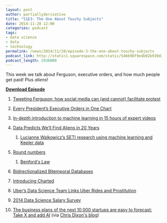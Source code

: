 ```yaml
---
layout: post
author: partiallyderivative
title: "S1E3: The One About Touchy Subjects"
date: 2014-11-28 12:00
categories: podcast
tags:
- data science
- data
- technology
permalink: /news/2014/11/28/episode-3-the-one-about-touchy-subjects
podcast_link: http://static1.squarespace.com/static/546690f9e4b02b939d34b2b1/546691b4e4b01fdff0c848ac/54755a33e4b0bd86bb61fb8a/1416976947714/Episode_3_Nov_25.mp3
podcast_length: 2936000
---
```


This week we talk about Ferguson, executive orders, and how much people
get paid! Plus *aliens*!

[**Download Episode**](http://static1.squarespace.com/static/546690f9e4b02b939d34b2b1/546691b4e4b01fdff0c848ac/54755a33e4b0bd86bb61fb8a/1416976947714/Episode_3_Nov_25.mp3)

1.  [Tweeting Ferguson: how social media can (and cannot) facilitate
    protest](http://www.washingtonpost.com/blogs/monkey-cage/wp/2014/11/25/tweeting-ferguson-how-social-media-can-and-can-not-facilitate-protest/)
2.  [Every President’s Executive Orders in One
    Chart](http://fivethirtyeight.com/datalab/every-presidents-executive-actions-in-one-chart/) 
3.  [In-depth introduction to machine learning in 15 hours of expert
    videos](http://www.dataschool.io/15-hours-of-expert-machine-learning-videos/) 
4.  [Data Predicts We’ll Find Aliens in 20
    Years](http://theweek.com/article/index/272284/how-science-is-accelerating-our-search-for-alien-life)
    1.  [Lucianne Walkowicz’s SETI research using machine learning and
        Kepler
        data](http://www.seti.org/weeky-lecture/rise-machines-mining-kepler-data-astrobiology)

5.  [Round
    numbers](http://www.statschat.org.nz/2014/11/20/round-numbers/?utm_source=feedburner&utm_medium=feed&utm_campaign=Feed%3A+StatsChat+%28Stats+Chat%29)
    1.  [B](http://en.wikipedia.org/wiki/Benford%27s_law#mediaviewer/File:Rozklad_benforda.svg)[enford's
        Law](http://en.wikipedia.org/wiki/Benford%27s_law#mediaviewer/File:Rozklad_benforda.svg)

6.  [Bidirectionalized Bitemporal
    Databases](http://www.forbes.com/sites/adrianbridgwater/2014/11/24/data-is-good-bidirectionalized-bitemporal-data-is-better/)
7.  [Introducing
    Charted](https://medium.com/data-lab/introducing-charted-15161b2cd71e)
8.  [Uber’s Data Science Team Links Uber Rides and
    Prostitution](http://venturebeat.com/2014/11/24/uber-removed-blog-post-from-data-science-team-that-examined-link-between-prostitution-and-rides/)
9.  [2014 Data Science Salary
    Survey](http://www.oreilly.com/data/free/2014-data-science-salary-survey.csp?cmp=tw-strata-free-lp-stca15_2014-data-science-salary-survey.csp)
10. [The business plans of the next 10,000 startups are easy to
    forecast: Take X and add
    AI](http://www.wired.com/2014/10/future-of-artificial-intelligence/) (via
    [Chris Dixon's
    blog](http://cdixon.org/2014/11/23/the-business-plans-of-the-next-10000-startups-are-easy-to-forecast-take-x-and-add-ai/))
